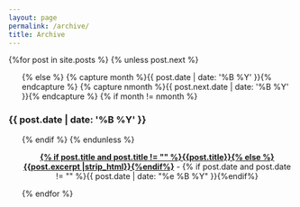 ```yaml
---
layout: page
permalink: /archive/
title: Archive
---
```



<div id="archives">
  <section id="archive">
      {%for post in site.posts %}
      {% unless post.next %}
      <ul class="this">
          {% else %}
          {% capture month %}{{ post.date | date: '%B %Y' }}{% endcapture %}
          {% capture nmonth %}{{ post.next.date | date: '%B %Y' }}{% endcapture %}
          {% if month != nmonth %}
      </ul>
      <h3>{{ post.date | date: '%B %Y' }}</h3>
      <ul class="past">
          {% endif %}
          {% endunless %}
          <p><center><b><a href="{{ site.baseurl }}{{ post.url }}">{% if post.title and post.title != "" %}{{post.title}}{% else %}{{post.excerpt |strip_html}}{%endif%}</a></b> - {% if post.date and post.date != "" %}{{ post.date | date: "%e %B %Y" }}{%endif%}</center></p>
          {% endfor %}
      </ul>
  </section>
</div>
